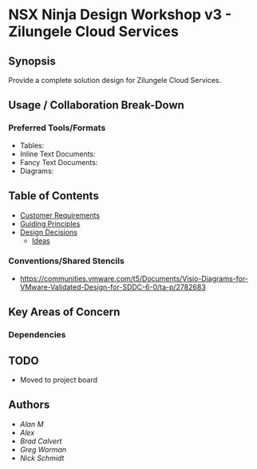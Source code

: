 # NSX Ninja Design Workshop v3 - Zilungele Cloud Services

## Synopsis

Provide a complete solution design for Zilungele Cloud Services.

## Usage / Collaboration Break-Down

### Preferred Tools/Formats

- Tables:
- Inline Text Documents:
- Fancy Text Documents:
- Diagrams:

## Table of Contents

- [Customer Requirements](REQUIREMENTS.md)
- [Guiding Principles](GUIDINGPRINCIPLES.md)
- [Design Decisions](DESIGNDECISIONS.md)
  - [Ideas](IDEAS.md)

### Conventions/Shared Stencils

- <https://communities.vmware.com/t5/Documents/Visio-Diagrams-for-VMware-Validated-Design-for-SDDC-6-0/ta-p/2782683>

## Key Areas of Concern

### Dependencies

## TODO

- Moved to project board

## Authors

- *Alan M*
- *Alex*
- *Brad Calvert*
- *Greg Worman*
- *Nick Schmidt*
